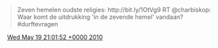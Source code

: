 > Zeven hemelen oudste religies: http://bit\.ly/1OtVg9 RT @charbiskop: Waar komt de uitdrukking 'in de zevende hemel' vandaan? \#durftevragen

<img src="../../media/tweet.ico" width="12" /> [Wed May 19 21:01:52 +0000 2010](https://twitter.com/DromerDenker/status/14316244038)